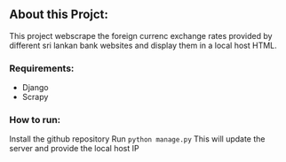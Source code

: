 ## About this Projct:
This project webscrape the foreign currenc exchange rates provided by different sri lankan bank websites and display them in a local host HTML.

### Requirements:
- Django
- Scrapy

### How to run:
Install the github repository
Run `python manage.py`
This will update the server and provide the local host IP

